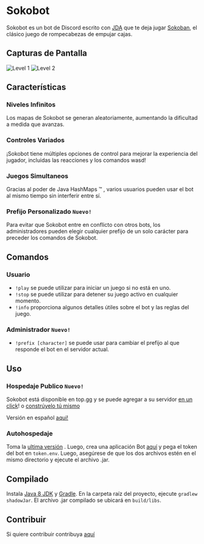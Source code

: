 # Sokobot

Sokobot es un bot de Discord escrito con [JDA](https://github.com/DV8FromTheWorld/JDA) que te deja jugar [Sokoban](https://en.wikipedia.org/wiki/Sokoban), el clásico juego de rompecabezas de empujar cajas.

## Capturas de Pantalla
![Level 1](https://cdn.discordapp.com/attachments/670425377503707146/727568442034487316/sokobot_v1.1.gif)
![Level 2](https://cdn.discordapp.com/attachments/670425377503707146/727567694597193829/sokobot_v1.1_.gif)

## Características
### Niveles Infinitos
Los mapas de Sokobot se generan aleatoriamente, aumentando la dificultad a medida que avanzas.
### Controles Variados
¡Sokobot tiene múltiples opciones de control para mejorar la experiencia del jugador, incluidas las reacciones y los comandos wasd!
### Juegos Simultaneos
Gracias al poder de Java HashMaps ™ ️, varios usuarios pueden usar el bot al mismo tiempo sin interferir entre sí.
### Prefijo Personalizado ``Nuevo!``
Para evitar que Sokobot entre en conflicto con otros bots, los administradores pueden elegir cualquier prefijo de un solo carácter para preceder los comandos de Sokobot.

## Comandos
### Usuario
- ``!play`` se puede utilizar para iniciar un juego si no está en uno.
- ``!stop`` se puede utilizar para detener su juego activo en cualquier momento.
- ``!info`` proporciona algunos detalles útiles sobre el bot y las reglas del juego.
### Administrador ``Nuevo!``
- ``!prefix [character]`` se puede usar para cambiar el prefijo al que responde el bot en el servidor actual.

## Uso
### Hospedaje Publico ``Nuevo!``
Sokobot está disponible en top.gg y se puede agregar a su servidor [en un click](https://top.gg/bot/713635251703906336/)! o [constrúyelo tú mismo](#compiling)

Versión en español [aqui!](https://discordbotlist.com/bots/sokobot-espanol)

### Autohospedaje
Toma la [ultima versión](https://sourceforge.net/projects/sokobot-esp/files/) . Luego, crea una aplicación Bot [aquí](https://discord.com/developers/applications/) y pega el token del bot en ``token.env``. Luego, asegúrese de que los dos archivos estén en el mismo directorio y ejecute el archivo .jar.

## Compilado

Instala [Java 8 JDK](http://www.oracle.com/technetwork/java/javase/downloads/jdk8-downloads-2133151.html) y [Gradle](https://gradle.org/).
En la carpeta raíz del proyecto, ejecute ``gradlew shadowJar``.
El archivo .jar compilado se ubicará en ``build/libs``.

## Contribuir
Si quiere contribuir contribuya [aquí](https://github.com/PolyMarsDev/Sokobot)

